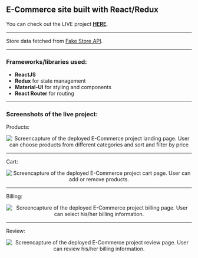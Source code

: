 ## E-Commerce site built with React/Redux

You can check out the LIVE project [**HERE**](https://e-commerce-mr.netlify.app/ 'Completed project').

---

Store data fetched from [Fake Store API](https://fakestoreapi.com/ 'Fake Store API homepage').

---

### Frameworks/libraries used:

- **ReactJS**
- **Redux** for state management
- **Material-UI** for styling and components
- **React Router** for routing

---

### Screenshots of the live project:

Products:

<p align="center">
<img src="https://i.imgur.com/wbcn1p0.png" alt="Screencapture of the deployed E-Commerce project landing page. User can choose products from different categories and sort and filter by price" title="Screenshot of the landing page"/>
</p>

---

Cart:

<p align="center">
<img src="https://i.imgur.com/OxJ1VMx.png" alt="Screencapture of the deployed E-Commerce project cart page. User can add or remove products." title="Screenshot of the cart"/>
</p>

---

Billing:

<p align="center">
<img src="https://i.imgur.com/RUcBbh3.png" alt="Screencapture of the deployed E-Commerce project billing page. User can select his/her billing information." title="Screenshot of the billing page"/>
</p>

---

Review:

<p align="center">
<img src="https://i.imgur.com/F0crXNH.png" alt="Screencapture of the deployed E-Commerce project review page. User can review his/her billing information." title="Screenshot of the review page"/>
</p>

